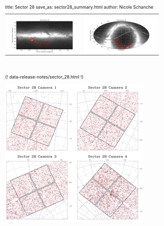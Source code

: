 title: Sector 28
save_as: sector28_summary.html
author: Nicole Schanche


<table>
  <tr>
    <th colspan="2" ></th>
  </tr>
  <tr>
    <td width="50%" style = "text-align: center;">
          <img class="img-responsive" style="max-width:100%;" src="images/sector-plots/tess_galactic_sector_028.png"> 
    </td>
    <td width="50%" style = "text-align: center;">
          <img class="img-responsive" style="max-width:100%;" src="images/sector-plots/tess_icrs_sector_028.png">
    </td>
  </tr>
</table>
<br></br>





{! data-release-notes/sector_28.html !}

<img class="img-responsive" style="max-width:90%;" src="images/sector-plots/sector-plots.028.jpeg">